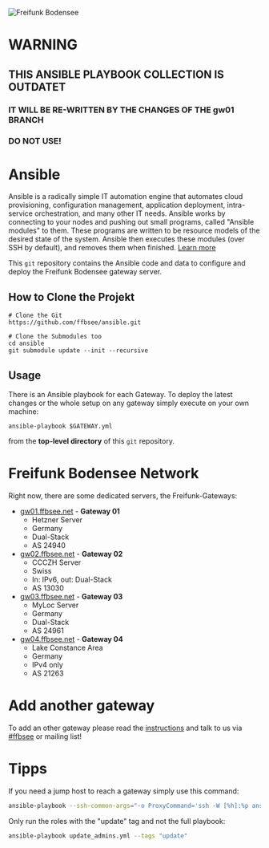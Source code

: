![Freifunk Bodensee](https://freifunk-bodensee.net/lib/tpl/dokuwiki-template/images/logo.svg "FFBSee")


# WARNING
## THIS ANSIBLE PLAYBOOK COLLECTION IS OUTDATET
### IT WILL BE RE-WRITTEN BY THE CHANGES OF THE gw01 BRANCH
### DO NOT USE!

Ansible
=======

Ansible is a radically simple IT automation engine that automates cloud provisioning, configuration management, application deployment, intra-service orchestration, and many other IT needs. Ansible works by connecting to your nodes and pushing out small programs, called "Ansible modules" to them. These programs are written to be resource models of the desired state of the system. Ansible then executes these modules (over SSH by default), and removes them when finished.
[Learn more](https://www.ansible.com/overview/how-ansible-works)

This `git` repository contains the Ansible code and data to configure and deploy the Freifunk Bodensee gateway server.

How to Clone the Projekt
------------------------

```
# Clone the Git
https://github.com/ffbsee/ansible.git

# Clone the Submodules too
cd ansible
git submodule update --init --recursive
```

Usage
-----

There is an Ansible playbook for each Gateway. To deploy the latest changes or the whole setup on any gateway simply execute on your own machine:

```
ansible-playbook $GATEWAY.yml
```

from the **top-level directory** of this `git` repository.


Freifunk Bodensee Network
=========================

Right now, there are some dedicated servers, the Freifunk-Gateways:

* [gw01.ffbsee.net](https://gw01.ffbsee.net) - **Gateway 01**
  * Hetzner Server
  * Germany
  * Dual-Stack
  * AS 24940
* [gw02.ffbsee.net](https://gw02.ffbsee.net) - **Gateway 02**
  * CCCZH Server
  * Swiss
  * In: IPv6, out: Dual-Stack
  * AS 13030
* [gw03.ffbsee.net](https://gw03.ffbsee.net) - **Gateway 03**
  * MyLoc Server
  * Germany
  * Dual-Stack
  * AS 24961
* [gw04.ffbsee.net](https://gw04.ffbsee.net) - **Gateway 04**
  * Lake Constance Area
  * Germany
  * IPv4 only
  * AS 21263


Add another gateway
===================

To add an other gateway please read the [instructions](https://github.com/ffbsee/ansible/blob/master/NEWGATEWAY.md) and talk to us via [#ffbsee](https://webirc.hackint.org/#irc://irc.hackint.org/#ffbsee) or mailing list!


Tipps
=====

If you need a jump host to reach a gateway simply use this command:
```bash
ansible-playbook --ssh-common-args="-o ProxyCommand='ssh -W [%h]:%p ansible@gw03.ffbsee.net'" gw02.ffbsee.yml
```

Only run the roles with the "update" tag and not the full playbook:
```bash
ansible-playbook update_admins.yml --tags "update"
```


